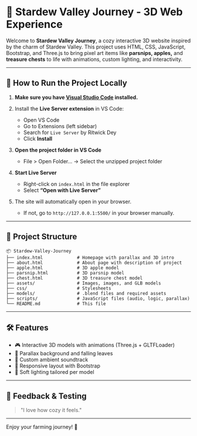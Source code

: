 # 🌾 Stardew Valley Journey - 3D Web Experience

Welcome to **Stardew Valley Journey**, a cozy interactive 3D website inspired by the charm of Stardew Valley. This project uses HTML, CSS, JavaScript, Bootstrap, and Three.js to bring pixel art items like **parsnips, apples,** and **treasure chests** to life with animations, custom lighting, and interactivity.

---

## 🚀 How to Run the Project Locally

1. **Make sure you have [Visual Studio Code](https://code.visualstudio.com/) installed.**

2. Install the **Live Server extension** in VS Code:
   - Open VS Code
   - Go to Extensions (left sidebar)
   - Search for `Live Server` by Ritwick Dey
   - Click **Install**

3. **Open the project folder in VS Code**
   - File > Open Folder… → Select the unzipped project folder

4. **Start Live Server**
   - Right-click on `index.html` in the file explorer
   - Select **“Open with Live Server”**

5. The site will automatically open in your browser.
   - If not, go to `http://127.0.0.1:5500/` in your browser manually.

---

## 📁 Project Structure

```
📦 Stardew-Valley-Journey
├── index.html             # Homepage with parallax and 3D intro
├── about.html             # About page with description of project
├── apple.html             # 3D apple model
├── parsnip.html           # 3D parsnip model
├── chest.html             # 3D treasure chest model
├── assets/                # Images, images, and GLB models
├── css/                   # Stylesheets
├── models/                # .blend files and required assets
├── scripts/               # JavaScript files (audio, logic, parallax)
└── README.md              # This file
```

---

## 🛠️ Features
- 🎮 Interactive 3D models with animations (Three.js + GLTFLoader)
- 🍁 Parallax background and falling leaves
- 🎵 Custom ambient soundtrack
- 📱 Responsive layout with Bootstrap
- 🌈 Soft lighting tailored per model

---

## 💬 Feedback & Testing
> "I love how cozy it feels."
---

Enjoy your farming journey! 🌻

